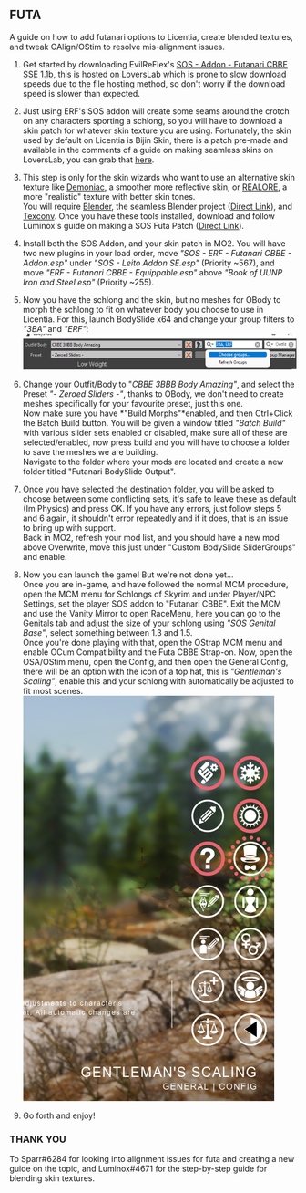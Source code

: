 ## FUTA
A guide on how to add futanari options to Licentia, create blended textures, and tweak OAlign/OStim to resolve mis-alignment issues.

1. Get started by downloading EvilReFlex's [SOS - Addon - Futanari CBBE SSE 1.1b](https://www.loverslab.com/files/file/11344-sos-addon-futanari-cbbe-sse/), this is hosted on LoversLab which is prone to slow download speeds due to the file hosting method, so don't worry if the download speed is slower than expected.

2. Just using ERF's SOS addon will create some seams around the crotch on any characters sporting a schlong, so you will have to download a skin patch for whatever skin texture you are using. Fortunately, the skin used by default on Licentia is Bijin Skin, there is a patch pre-made and available in the comments of a guide on making seamless skins on LoversLab, you can grab that [here](https://www.loverslab.com/topic/137830-easy-way-to-make-seamless-sos-textures/#comment-2913554).

3. This step is only for the skin wizards who want to use an alternative skin texture like [Demoniac](https://www.nexusmods.com/skyrimspecialedition/mods/29114), a smoother more reflective skin, or [REALORE](https://www.nexusmods.com/skyrimspecialedition/mods/65577), a more "realistic" texture with better skin tones. <br> You will require [Blender](https://www.blender.org/download/), the seamless Blender project ([Direct Link](https://www.loverslab.com/applications/core/interface/file/attachment.php?id=850650)), and [Texconv](https://github.com/Microsoft/DirectXTex/wiki/Texconv). Once you have these tools installed, download and follow Luminox's guide on making a SOS Futa Patch ([Direct Link](https://cdn.discordapp.com/attachments/923586633238986874/968971442211389500/Making_a_SOS_Futa_patch_-_Licentia_1.1.pdf)).

4. Install both the SOS Addon, and your skin patch in MO2. You will have two new plugins in your load order, move *"SOS - ERF - Futanari CBBE - Addon.esp"* under *"SOS - Leito Addon SE.esp"* (Priority ~567), and move *"ERF - Futanari CBBE - Equippable.esp"* above *"Book of UUNP Iron and Steel.esp"* (Priority ~255).

5. Now you have the schlong and the skin, but no meshes for OBody to morph the schlong to fit on whatever body you choose to use in Licentia. For this, launch BodySlide x64 and change your group filters to *"3BA"* and *"ERF"*: <br> ![Selecting 3BA and ERF BodySlide groups](https://github.com/SamsyTheUnicorn/samsytheunicorn.github.io/blob/main/licentia-futa-img1.png?raw=true)

6. Change your Outfit/Body to "*CBBE 3BBB Body Amazing"*, and select the Preset *"- Zeroed Sliders -"*, thanks to OBody, we don't need to create meshes specifically for your favourite preset, just this one. <br> Now make sure you have *"Build Morphs"*enabled, and then Ctrl+Click the Batch Build button. You will be given a window titled *"Batch Build"* with various slider sets enabled or disabled, make sure all of these are selected/enabled, now press build and you will have to choose a folder to save the meshes we are building. <br> Navigate to the folder where your mods are located and create a new folder titled "Futanari BodySlide Output".

7. Once you have selected the destination folder, you will be asked to choose between some conflicting sets, it's safe to leave these as default (Im Physics) and press OK. If you have any errors, just follow steps 5 and 6 again, it shouldn't error repeatedly and if it does, that is an issue to bring up with support. <br> Back in MO2, refresh your mod list, and you should have a new mod above Overwrite, move this just under "Custom BodySlide SliderGroups" and enable.

8. Now you can launch the game! But we're not done yet... <br> Once you are in-game, and have followed the normal MCM procedure, open the MCM menu for Schlongs of Skyrim and under Player/NPC Settings, set the player SOS addon to "Futanari CBBE". Exit the MCM and use the Vanity Mirror to open RaceMenu, here you can go to the Genitals tab and adjust the size of your schlong using *"SOS Genital Base"*, select something between 1.3 and 1.5. <br> Once you're done playing with that, open the OStrap MCM menu and enable OCum Compatibility and the Futa CBBE Strap-on. Now, open the OSA/OStim menu, open the Config, and then open the General Config, there will be an option with the icon of a top hat, this is *"Gentleman's Scaling"*, enable this and your schlong with automatically be adjusted to fit most scenes. <br> ![Set up Gentleman's Scaling in OSA/OStim](https://github.com/SamsyTheUnicorn/samsytheunicorn.github.io/blob/main/licentia-futa-img2.png?raw=true)

9.  Go forth and enjoy!

### THANK YOU
To Sparr#6284 for looking into alignment issues for futa and creating a new guide on the topic, and Luminox#4671 for the step-by-step guide for blending skin textures.
